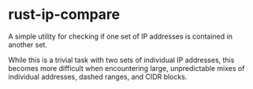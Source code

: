 # rust-ip-compare
A simple utility for checking if one set of IP addresses is contained in another set.

While this is a trivial task with two sets of individual IP addresses, this becomes more difficult when encountering large, unpredictable mixes of individual addresses, dashed ranges, and CIDR blocks.
